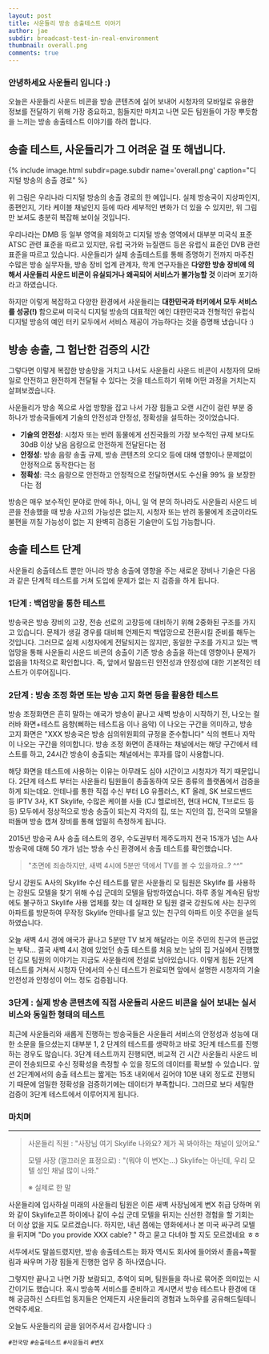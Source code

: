 ```yaml
---
layout: post
title: 사운들리 방송 송출테스트 이야기
author: jae
subdir: broadcast-test-in-real-environment
thumbnail: overall.png
comments: true
---
```


### 안녕하세요 **사운들리** 입니다 :)

오늘은 사운들리 사운드 비콘을 방송 콘텐츠에 실어 보내어 시청자의 모바일로 유용한 정보를 전달하기 위해 가장 중요하고, 힘들지만 마치고 나면 모든 팀원들이 가장 뿌듯함을 느끼는 방송 송출테스트 이야기를 하려 합니다.

## 송출 테스트, 사운들리가 그 어려운 걸 또 해냅니다.

{% include image.html subdir=page.subdir name='overall.png' caption="디지털 방송의 송출 경로" %}

위 그림은 우리나라 디지털 방송의 송출 경로의 한 예입니다. 실제 방송국이 지상파인지, 종편인지, 기타 케이블 채널인지 등에 따라 세부적인 변화가 더 있을 수 있지만, 위 그림만 보셔도 충분히 복잡해 보이실 것입니다.

우리나라는 DMB 등 일부 영역을 제외하고 디지털 방송 영역에서 대부분 미국식 표준 ATSC 관련 표준을 따르고 있지만, 유럽 국가와 뉴질랜드 등은 유럽식 표준인 DVB 관련 표준을 따르고 있습니다. 사운들리가 실제 송출테스트를 통해 증명하기 전까지 마주친 수많은 방송 실무자들, 방송 장비 업계 관계자, 학계 연구자들은 **다양한 방송 장비에 의해서 사운들리 사운드 비콘이 유실되거나 왜곡되어 서비스가 불가능할 것** 이라며 포기하라고 하였습니다.

하지만 이렇게 복잡하고 다양한 환경에서 사운들리는 **대한민국과 터키에서 모두 서비스를 성공(!)** 함으로써 미국식 디지털 방송의 대표적인 예인 대한민국과 전형적인 유럽식 디지털 방송의 예인 터키 모두에서 서비스 제공이 가능하다는 것을 증명해 냈습니다 :)

## 방송 송출, 그 험난한 검증의 시간

그렇다면 이렇게 복잡한 방송망을 거치고 나서도 사운들리 사운드 비콘이 시청자의 모바일로 안전하고 완전하게 전달될 수 있다는 것을 테스트하기 위해 어떤 과정을 거치는지 살펴보겠습니다.

사운들리가 방송 쪽으로 사업 방향을 잡고 나서 가장 힘들고 오랜 시간이 걸린 부분 중 하나가 방송국들에게 기술의 안전성과 안정성, 정확성을 설득하는 것이었습니다.

- **기술의 안전성**: 시청자 또는 반려 동물에게 선진국들의 가장 보수적인 규제 보다도 30dB 이상 낮음 음량으로 안전하게 전달된다는 점
- **안정성**: 방송 음량 송출 규제, 방송 콘텐츠의 오디오 등에 대해 영향이나 문제없이 안정적으로 동작한다는 점
- **정확성**: 극소 음량으로 안전하고 안정적으로 전달하면서도 수신율 99% 을 보장한다는 점

방송은 매우 보수적인 분야로 만에 하나, 아니, 일 억 분의 하나라도 사운들리 사운드 비콘을 전송했을 때 방송 사고의 가능성은 없는지, 시청자 또는 반려 동물에게 조금이라도 불편을 끼칠 가능성이 없는 지 완벽히 검증된 기술만이 도입 가능합니다.

## 송출 테스트 단계

사운들리 송출테스트 뿐만 아니라 방송 송출에 영향을 주는 새로운 장비나 기술은 다음과 같은 단계적 테스트를 거쳐 도입에 문제가 없는 지 검증을 하게 됩니다.

### 1단계 : **백업망을 통한 테스트**

방송국은 방송 장비의 고장, 전송 선로의 고장등에 대비하기 위해 2중화된 구조를 가지고 있습니다. 문제가 생길 경우를 대비해 언제든지 백업망으로 전환시킬 준비를 해두는 것입니다. 그러므로 실제 시청자에게 전달되지는 않지만, 동일한 구조를 가지고 있는 백업망을 통해 사운들리 사운드 비콘의 송출이 기존 방송 송출을 하는데 영향이나 문제가 없음을 1차적으로 확인합니다. 즉, 앞에서 말씀드린 안전성과 안정성에 대한 기본적인 테스트가 이루어집니다.

### 2단계 : **방송 조정 화면 또는 방송 고지 화면 등을 활용한 테스트**

방송 조정화면은 흔히 말하는 애국가 방송이 끝나고 새벽 방송이 시작하기 전, 나오는 컬러바 화면+테스트 음향(삐하는 테스트음 이나 음악) 이 나오는 구간을 의미하고, 방송 고지 화면은 "XXX 방송국은 방송 심의위원회의 규정을 준수합니다" 식의 멘트나 자막이 나오는 구간을 의미합니다. 방송 조정 화면이 존재하는 채널에서는 해당 구간에서 테스트를 하고, 24시간 방송이 송출되는 채널에서는 후자를 많이 사용합니다.

해당 화면을 테스트에 사용하는 이유는 아무래도 심야 시간이고 시청자가 적기 때문입니다. 2단계 테스트 부터는 사운들리 팀원들이 총출동하여 모든 종류의 플랫폼에서 검증을 하게 되는데요. 안테나를 통한 직접 수신 부터 LG 유플러스, KT 올레, SK 브로드밴드 등 IPTV 3사, KT Skylife, 수많은 케이블 사들 (CJ 헬로비전, 현대 HCN, T브로드 등등) 모두에서 정상적으로 방송 송출이 되는지 각자의 집, 또는 지인의 집, 전국의 모텔을 떠돌며 방송 캡쳐 장비를 통해 엄밀히 측정하게 됩니다.

2015년 방송국 A사 송출 테스트의 경우, 수도권부터 제주도까지 전국 15개가 넘는 A사 방송국에 대해 50 개가 넘는 방송 수신 환경에서 송출 테스트를 확인했습니다.

>  "초면에 죄송하지만, 새벽 4시에 5분만 댁에서 TV를 볼 수 있을까요..? ^^"

당시 강원도 A사의 Skylife 수신 테스트를 맡은 사운들리 모 팀원은 Skylife 를 사용하는 강원도 모텔을 찾기 위해 수십 군데의 모텔을 탐방하였습니다. 하루 종일 계속된 탐방에도 불구하고 Skylife 사용 업체를 찾는 데 실패한 모 팀원 결국 강원도에 사는 친구의 아파트를 방문하여 무작정 Skylife 안테나를 달고 있는 친구의 아파트 이웃 주민을 설득하였습니다.

오늘 새벽 4시 경에 애국가 끝나고 5분만 TV 보게 해달라는 이웃 주민의 친구의 뜬금없는 부탁... 결국 새벽 4시 경에 있었던 송출 테스트를 처음 보는 남의 집 거실에서 진행했던 김모 팀원의 이야기는 지금도 사운들리에 전설로 남아있습니다. 이렇게 힘든 2단계 테스트를 거쳐서 시청자 단에서의 수신 테스트가 완료되면 앞에서 설명한 시청자의 기술 안전성과 안정성이 어느 정도 검증됩니다.

### 3단계 : **실제 방송 콘텐츠에 직접 사운들리 사운드 비콘을 실어 보내는 실서비스와 동일한 형태의 테스트**

최근에 사운들리와 새롭게 진행하는 방송국들은 사운들리 서비스의 안정성과 성능에 대한 소문을 들으셨는지 대부분 1, 2 단계의 테스트를 생략하고 바로 3단계 테스트를 진행하는 경우도 많습니다. 3단계 테스트까지 진행되면, 비교적 긴 시간 사운들리 사운드 비콘이 전송되므로 수신 정확성을 측정할 수 있을 정도의 데이터를 확보할 수 있습니다. 앞선 2단계에서의 송출 테스트는 짧게는 15초 내외에서 길어야 10분 내외 정도로 진행되기 때문에 엄밀한 정확성을 검증하기에는 데이터가 부족합니다. 그러므로 보다 세밀한 검증이 3단계 테스트에서 이루어지게 됩니다.

### 마치며

------

>  사운들리 직원 : "사장님 여기 Skylife 나와요? 제가 꼭 봐야하는 채널이 있어요."
>
>  모텔 사장 (껄끄러운 표정으로) : "(뭐야 이 변X는...) Skylife는 아닌데, 우리 모텔 성인 채널 많이 나와."
>
> ※ 실제로 한 말


사운들리에 입사하실 미래의 사운들리 팀원은 이른 새벽 사장님에게 변X 취급 당하며 위와 같이 Skylife고픈 하이에나 같이 수십 군데 모텔을 뒤지는 신선한 경험을 할 기회는 더 이상 없을 지도 모르겠습니다. 하지만, 내년 쯤에는 영화에서나 본 미국 싸구려 모텔을 뒤지며 "Do you provide XXX cable? " 하고 묻고 다녀야 할 지도 모르겠네요 ㅎㅎ

서두에서도 말씀드렸지만, 방송 송출테스트는 화자 역시도 회사에 들어와서 졸음+쪽팔림과 싸우며 가장 힘들게 진행한 업무 중 하나였습니다.

그렇지만 끝나고 나면 가장 보람되고, 추억이 되며, 팀원들을 하나로 묶어준 의미있는 시간이기도 했습니다. 혹시 방송쪽 서비스를 준비하고 계시면서 방송 테스트나 환경에 대해 궁금하신 스타트업 동지들은 언제든지 사운들리의 경험과 노하우를 공유해드릴테니 연락주세요.

오늘도 사운들리의 글을 읽어주셔서 감사합니다 :)

`#전국망` `#송출테스트` `#사운들리` `#변X`
